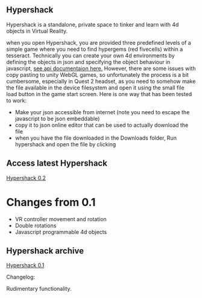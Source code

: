 Hypershack
----------

Hypershack is a standalone, private space to tinker and learn with 4d objects in Virtual Reality. 

when you open Hypershack, you are provided three predefined levels of a simple game where you need to find hypergems (red fivecells) within a tesseract. Technically you can create your own 4d environments by defining the objects in json and specifying the object behaviour in javascript, [see api documentaion here.](APIdocs)   However, there are some issues with copy pasting to unity WebGL games, so unfortunately the process is a bit cumbersome, especially in Quest 2 headset, as you need to somehow make the file available in the device filesystem and open it using the small file load button in the game start screen. Here is one way that has been tested to work:

- Make your json accessible from internet (note you need to escape the javascript to be json embeddable)
- copy it to json online editor that can be used to actually download the file
- when you have the file downloaded in the Downloads folder, Run hypershack and open the file by clicking 


Access latest Hypershack
------------------------

 [Hypershack 0.2](hypershack-0.2)

Changes from 0.1
================

- VR controller movement and rotation
- Double rotations
- Javascript programmable 4d objects

Hypershack archive
------------------

 [Hypershack 0.1](hypershack-0.1)

Changelog:

Rudimentary functionality.





